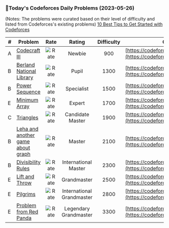 ### 🌟Today's Codeforces Daily Problems (2023-05-26)
(Notes: The problems were curated based on their level of difficulty and listed from Codeforces's existing problems)
[10 Best Tips to Get Started with Codeforces](https://github.com/ika9810/Codeforces-Daily-Problems/blob/main/10%20Best%20Tips%20to%20Get%20Started%20with%20Codeforces.md)

| # | Problem | Rate| Rating | Difficulty | Contest |
|---| ----- | :--------: | :----------: | :----------: | ---------- |
|A|[Codecraft III](https://codeforces.com/contest/45/problem/A)|![Rate](https://img.shields.io/badge/Newbie-900-lightgrey)|Newbie|900|[https://codeforces.com/contest/45](https://codeforces.com/contest/45)|
|B|[Berland National Library](https://codeforces.com/contest/567/problem/B)|![Rate](https://img.shields.io/badge/Pupil-1300-brightgreen)|Pupil|1300|[https://codeforces.com/contest/567](https://codeforces.com/contest/567)|
|B|[Power Sequence](https://codeforces.com/contest/1397/problem/B)|![Rate](https://img.shields.io/badge/Specialist-1500-9cf)|Specialist|1500|[https://codeforces.com/contest/1397](https://codeforces.com/contest/1397)|
|E|[Minimum Array](https://codeforces.com/contest/1157/problem/E)|![Rate](https://img.shields.io/badge/Expert-1700-blue)|Expert|1700|[https://codeforces.com/contest/1157](https://codeforces.com/contest/1157)|
|C|[Triangles](https://codeforces.com/contest/229/problem/C)|![Rate](https://img.shields.io/badge/Candidate%20Master-1900-blueviolet)|Candidate Master|1900|[https://codeforces.com/contest/229](https://codeforces.com/contest/229)|
|B|[Leha and another game about graph](https://codeforces.com/contest/840/problem/B)|![Rate](https://img.shields.io/badge/Master-2100-orange)|Master|2100|[https://codeforces.com/contest/840](https://codeforces.com/contest/840)|
|B|[Divisibility Rules](https://codeforces.com/contest/180/problem/B)|![Rate](https://img.shields.io/badge/International%20Master-2300-orange)|International Master|2300|[https://codeforces.com/contest/180](https://codeforces.com/contest/180)|
|E|[Lift and Throw](https://codeforces.com/contest/105/problem/E)|![Rate](https://img.shields.io/badge/Grandmaster-2500-red)|Grandmaster|2500|[https://codeforces.com/contest/105](https://codeforces.com/contest/105)|
|E|[Pilgrims](https://codeforces.com/contest/348/problem/E)|![Rate](https://img.shields.io/badge/International%20Grandmaster-2800-red)|International Grandmaster|2800|[https://codeforces.com/contest/348](https://codeforces.com/contest/348)|
|E|[Problem from Red Panda](https://codeforces.com/contest/1188/problem/E)|![Rate](https://img.shields.io/badge/Legendary%20Grandmaster-3300-red)|Legendary Grandmaster|3300|[https://codeforces.com/contest/1188](https://codeforces.com/contest/1188)|

